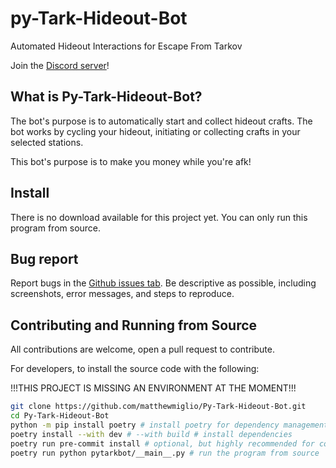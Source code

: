 # py-Tark-Hideout-Bot

Automated Hideout Interactions for Escape From Tarkov

Join the [Discord server](https://discord.gg/Cf8fXtayXA)!
## What is Py-Tark-Hideout-Bot?
The bot's purpose is to automatically start and collect hideout crafts. The bot works by cycling your hideout, initiating or collecting crafts in your selected stations.

This bot's purpose is to make you money while you're afk!

## Install

There is no download available for this project yet. You can only run this program from source.

## Bug report

Report bugs in the [Github issues tab](https://github.com/matthewmiglio/Py-Tark-Hideout-Bot/issues). Be descriptive as possible, including screenshots, error messages, and steps to reproduce.


## Contributing and Running from Source

All contributions are welcome, open a pull request to contribute.

For developers, to install the source code with the following:

!!!THIS PROJECT IS MISSING AN ENVIRONMENT AT THE MOMENT!!!

```bash
git clone https://github.com/matthewmiglio/Py-Tark-Hideout-Bot.git
cd Py-Tark-Hideout-Bot
python -m pip install poetry # install poetry for dependency management if you don't have it
poetry install --with dev # --with build # install dependencies
poetry run pre-commit install # optional, but highly recommended for contributing
poetry run python pytarkbot/__main__.py # run the program from source
```
